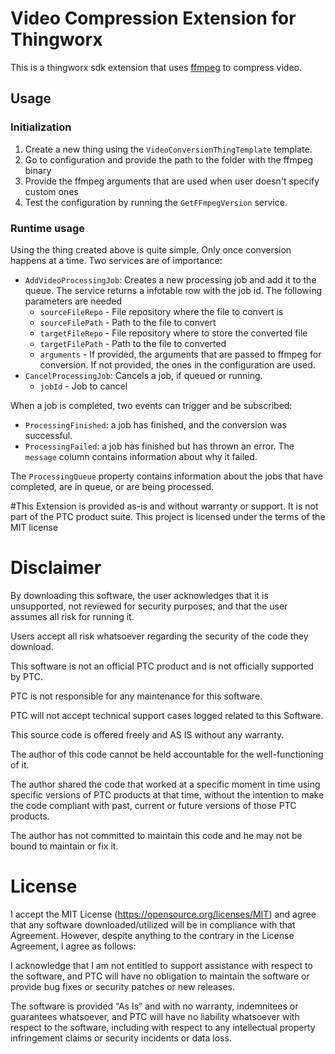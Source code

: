 # Video Compression Extension for Thingworx

This is a thingworx sdk extension that uses [ffmpeg](https://www.ffmpeg.org/) to compress video.

## Usage

### Initialization
1. Create a new thing using the `VideoConversionThingTemplate` template.
2. Go to configuration and provide the path to the folder with the ffmpeg binary
3. Provide the ffmpeg arguments that are used when user doesn't specify custom ones
4. Test the configuration by running the `GetFFmpegVersion` service.

### Runtime usage

Using the thing created above is quite simple. Only once conversion happens at a time. Two services are of importance:
* `AddVideoProcessingJob`: Creates a new processing job and add it to the queue. The service returns a infotable row with the job id. The following parameters are needed
    * `sourceFileRepo` - File repository where the file to convert is
    * `sourceFilePath` - Path to the file to convert
    * `targetFileRepo` - File repository where to store the converted file
    * `targetFilePath` - Path to the file to converted
    * `arguments`      - If provided, the arguments that are passed to ffmpeg for conversion. If not provided, the ones in the configuration are used.
* `CancelProcessingJob`:  Cancels a job, if queued or running.
    * `jobId`          - Job to cancel
    
When a job is completed, two events can trigger and be subscribed:
* `ProcessingFinished`: a job has finished, and the conversion was successful.
* `ProcessingFailed`: a job has finished but has thrown an error. The `message` column contains information about why it failed.

The `ProcessingQueue` property contains information about the jobs that have completed, are in queue, or are being processed.


#This Extension is provided as-is and without warranty or support. It is not part of the PTC product suite. This project is licensed under the terms of the MIT license  

# Disclaimer
By downloading this software, the user acknowledges that it is unsupported, not reviewed for security purposes, and that the user assumes all risk for running it.

Users accept all risk whatsoever regarding the security of the code they download.

This software is not an official PTC product and is not officially supported by PTC.

PTC is not responsible for any maintenance for this software.

PTC will not accept technical support cases logged related to this Software.

This source code is offered freely and AS IS without any warranty.

The author of this code cannot be held accountable for the well-functioning of it.

The author shared the code that worked at a specific moment in time using specific versions of PTC products at that time, without the intention to make the code compliant with past, current or future versions of those PTC products.

The author has not committed to maintain this code and he may not be bound to maintain or fix it.


# License
I accept the MIT License (https://opensource.org/licenses/MIT) and agree that any software downloaded/utilized will be in compliance with that Agreement. However, despite anything to the contrary in the License Agreement, I agree as follows:

I acknowledge that I am not entitled to support assistance with respect to the software, and PTC will have no obligation to maintain the software or provide bug fixes or security patches or new releases.

The software is provided “As Is” and with no warranty, indemnitees or guarantees whatsoever, and PTC will have no liability whatsoever with respect to the software, including with respect to any intellectual property infringement claims or security incidents or data loss.
